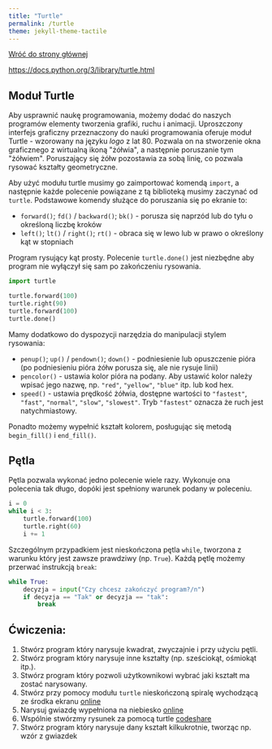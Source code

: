 ```yaml
---
title: "Turtle"
permalink: /turtle
theme: jekyll-theme-tactile
---
```


[Wróć do strony głównej](index.md)

<https://docs.python.org/3/library/turtle.html>

## Moduł Turtle
Aby usprawnić naukę programowania, możemy dodać do naszych programów elementy tworzenia grafiki, ruchu i animacji. Uproszczony interfejs graficzny przeznaczony do nauki programowania oferuje moduł Turtle - wzorowany na języku *logo* z lat 80.
Pozwala on na stworzenie okna graficznego z wirtualną ikoną "żółwia", a następnie poruszanie tym "żółwiem". Poruszający się żółw pozostawia za sobą linię, co pozwala rysować kształty geometryczne.

Aby użyć modułu turtle musimy go zaimportować komendą `import`, a następnie każde polecenie powiązane z tą biblioteką musimy zaczynać od `turtle`.
Podstawowe komendy służące do poruszania się po ekranie to:
- `forward()`; `fd()` / `backward()`; `bk()` - porusza się naprzód lub do tyłu o określoną liczbę kroków
- `left()`; `lt()` / `right()`; `rt()` - obraca się w lewo lub w prawo o określony kąt w stopniach

Program rysujący kąt prosty. Polecenie `turtle.done()` jest niezbędne aby program nie wyłączył się sam po zakończeniu rysowania.

```python
import turtle

turtle.forward(100)
turtle.right(90)
turtle.forward(100)
turtle.done()
```

Mamy dodatkowo do dyspozycji narzędzia do manipulacji stylem rysowania:
- `penup()`; `up()` / `pendown()`; `down()` - podniesienie lub opuszczenie pióra (po podniesieniu pióra żółw porusza się, ale nie rysuje linii)
- `pencolor()` - ustawia kolor pióra na podany. Aby ustawić kolor należy wpisać jego nazwę, np. `"red"`, `"yellow"`, `"blue"` itp. lub kod hex.
- `speed()` - ustawia prędkość żółwia, dostępne wartości to `"fastest"`, `"fast"`, `"normal"`, `"slow"`, `"slowest"`. Tryb `"fastest"` oznacza że ruch jest natychmiastowy.

Ponadto możemy wypełnić kształt kolorem, posługując się metodą `begin_fill()` i `end_fill()`.

## Pętla
Pętla pozwala wykonać jedno polecenie wiele razy. Wykonuje ona polecenia tak długo, dopóki jest spełniony warunek podany w poleceniu.

```python
i = 0
while i < 3:
    turtle.forward(100)
    turtle.right(60)
    i += 1
```

Szczególnym przypadkiem jest nieskończona pętla `while`, tworzona z warunku który jest zawsze prawdziwy (np. `True`). Każdą pętlę możemy przerwać instrukcją `break`:

```python
while True:
    decyzja = input("Czy chcesz zakończyć program?/n")
    if decyzja == "Tak" or decyzja == "tak":
        break
```

## Ćwiczenia:
1. Stwórz program który narysuje kwadrat, zwyczajnie i przy użyciu pętli.
2. Stwórz program który narysuje inne kształty (np. sześciokąt, ośmiokąt itp.).
3. Stwórz program który pozwoli użytkownikowi wybrać jaki kształt ma zostać narysowany.
4. Stwórz przy pomocy modułu `turtle` nieskończoną spiralę wychodzącą ze środka ekranu [online](https://parsons.problemsolving.io/puzzle/0bee1e5988cb419faf5b971df0098bc9)
5. Narysuj gwiazdę wypełniona na niebiesko [online](https://parsons.problemsolving.io/puzzle/efa14f6e0c7f4bbca450b1ec2cb631b9)
6. Wspólnie stwórzmy rysunek za pomocą turtle [codeshare](https://codeshare.io)
7. Stwórz program który narysuje dany kształt kilkukrotnie, tworząc np. wzór z gwiazdek
